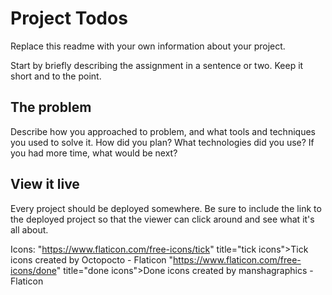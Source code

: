 # Project Todos

Replace this readme with your own information about your project.

Start by briefly describing the assignment in a sentence or two. Keep it short and to the point.

## The problem

Describe how you approached to problem, and what tools and techniques you used to solve it. How did you plan? What technologies did you use? If you had more time, what would be next?

## View it live

Every project should be deployed somewhere. Be sure to include the link to the deployed project so that the viewer can click around and see what it's all about.

Icons:
"https://www.flaticon.com/free-icons/tick" title="tick icons">Tick icons created by Octopocto - Flaticon</a>
"https://www.flaticon.com/free-icons/done" title="done icons">Done icons created by manshagraphics - Flaticon</a>